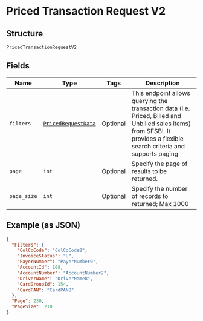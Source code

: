 
# Priced Transaction Request V2

## Structure

`PricedTransactionRequestV2`

## Fields

| Name | Type | Tags | Description |
|  --- | --- | --- | --- |
| `filters` | [`PricedRequestData`](../../doc/models/priced-request-data.md) | Optional | This endpoint allows querying the transaction data (i.e. Priced, Billed and Unbilled sales items) from SFSBI. It provides a flexible search criteria and supports paging |
| `page` | `int` | Optional | Specify the page of results to be returned. |
| `page_size` | `int` | Optional | Specify the number of records to returned; Max 1000 |

## Example (as JSON)

```json
{
  "Filters": {
    "ColCoCode": "ColCoCode8",
    "InvoiceStatus": "U",
    "PayerNumber": "PayerNumber0",
    "AccountId": 108,
    "AccountNumber": "AccountNumber2",
    "DriverName": "DriverName8",
    "CardGroupId": 154,
    "CardPAN": "CardPAN8"
  },
  "Page": 230,
  "PageSize": 210
}
```

